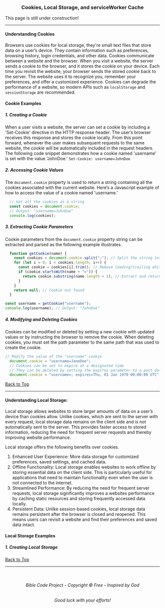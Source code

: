 <a id="top"></a>
<h3 align="center">Cookies, Local Storage, and serviceWorker Cache</h3>

This page is still under construction!

---

#### Understanding Cookies
Browsers use cookies for local storage, they're small text files that store data on a user’s device. They contain information such as preferences, browsing history, login credentials, and other data. Cookies communicate between a website and the browser. When you visit a website, the server sends a cookie to the browser, and it stores the cookie on your device. Each time you revisit the website, your browser sends the stored cookie back to the server. The website uses it to recognize you, remember your preferences, and offer a customized experience. Cookies can degrade the performance of a website, so modern APIs such as `localStorage` and `sessionStorage` are recommended.

#### Cookie Examples
##### 1. Creating a Cookie
When a user visits a website, the server can set a cookie by including a 'Set-Cookie' directive in the HTTP response header. The user’s browser receives this response and stores the cookie locally. From this point forward, whenever the user makes subsequent requests to the same website, the cookie will be automatically included in the request headers. The following code snippet demonstrates how a cookie named 'username' is set with the value 'JohnDoe.'
`Set-Cookie: username=JohnDoe`

##### 2. Accessing Cookie Values
The `document.cookie` property is used to return a string containing all the cookies associated with the current website. Here’s a Javascript example of how to access the value of a cookie named 'username.'
```javascript
  // Get all the cookies as a string
  const cookies = document.cookie;
  // Output: "username=JohnDoe"
  console.log(cookies);
```

##### 3. Extracting Cookie Parameters
Cookie parameters from the `document.cookie` property string can be extracted and parsed as the following example illustrates.
```javascript
  function getCookie(name) {
    const cookies = document.cookie.split(";"); // Split the string into individual cookies
    for (let i = 0; i < cookies.length; i++) {
      const cookie = cookies[i].trim(); // Remove leading/trailing whitespaces
      if (cookie.startsWith(name + "=")) {
        return cookie.substring(name.length + 1); // Extract and return the cookie value
      }
    }
    return null; // Cookie not found
  }

const username = getCookie("username");
console.log(username); // Output: "JohnDoe"
```

##### 4. Modifying and Deleting Cookies
Cookies can be modified or deleted by setting a new cookie with updated values or by instructing the browser to remove the cookie. When deleting cookies, you must set the path parameter to the same path that was used to create the cookie.
```javascript
// Modify the value of the "username" cookie
  document.cookie = "username=JaneDoe";
  // Cookies can be set to expire at a designated time
  // They can be deleted by setting the expires parameter to a past date
  document.cookie = "username=; expires=Thu, 01 Jan 1970 00:00:00 UTC";
```

[Back to Top](#top)

---

#### Understanding Local Storage:

Local storage allows websites to store larger amounts of data on a user’s device than cookies allow. Unlike cookies, which are sent to the server with every request, local storage data remains on the client side and is not automatically sent to the server. This provides faster access to stored information, reducing the need for frequent server requests and thereby improving website performance.

Local storage offers the following benefits over cookies.
1. Enhanced User Experience:
More data storage for customized preferences, saved settings, and cached data.
2. Offline Functionality:
Local storage enables websites to work offline by storing essential data on the client side. This is particularly useful for applications that need to maintain functionality even when the user is not connected to the internet.
3. Streamlined Performance:
By reducing the need for frequent server requests, local storage significantly improves a websites performance by caching static resources and storing frequently accessed data locally.
4. Persistent Data:
Unlike session-based cookies, local storage data remains persistent after the browser is closed and reopened. This means users can revisit a website and find their preferences and saved data intact.

#### Local Storage Examples
##### 1. Creating Local Storage

[Back to Top](#top)

---

<br>

<h6 align="center" title="God's Word Is Not For Sale">Bible Code Project - Copyright © Free - Inspired by God</h3>
<h6 align="center">Good luck with your efforts!</h6>